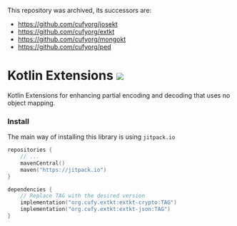 This repository was archived, its successors are:

- https://github.com/cufyorg/josekt
- https://github.com/cufyorg/extkt
- https://github.com/cufyorg/mongokt
- https://github.com/cufyorg/ped

# Kotlin Extensions [![](https://jitpack.io/v/org.cufy/extkt.svg)](https://jitpack.io/#org.cufy/extkt)

Kotlin Extensions for enhancing partial encoding and decoding that uses no object mapping.

### Install

The main way of installing this library is
using `jitpack.io`

```kts
repositories {
    // ...
    mavenCentral()
    maven("https://jitpack.io")
}

dependencies {
    // Replace TAG with the desired version
    implementation("org.cufy.extkt:extkt-crypto:TAG")
    implementation("org.cufy.extkt:extkt-json:TAG")
}
```
